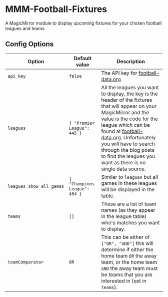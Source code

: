 # MMM-Football-Fixtures

A MagicMirror module to display upcoming fixtures for your chosen football leagues and teams.

## Config Options

| Option | Default value | Description |
| ------ | ------------- | ----------- |
| `api_key` | `false` | The API key for [football-data.org](https://www.football-data.org/) |
| `leagues` | `{ "Premier League": 445 }` | All the leagues you want to display, the key is the header of the fixtures that will appear on your MagicMirror and the value is the code for the league which can be found at [football-data.org](https://www.football-data.org/). Unfortunately you will have to search through the blog posts to find the leagues you want as there is no single data source. |
| `leagues_show_all_games` | `{ "Champions League": 464 }` | Similar to `leagues` but all games in these leagues will be displayed in the table. |
| `teams` | `[]` | These are a list of team names (as they appear in the league table) who's matches you want to display. |
| `teamComparator` | `OR` | This can be either of `["OR", "AND"]` this will determine if either the home team `OR` the away team, or the home team `AND` the away team must be teams that you are interested in (set in `teams`). |
